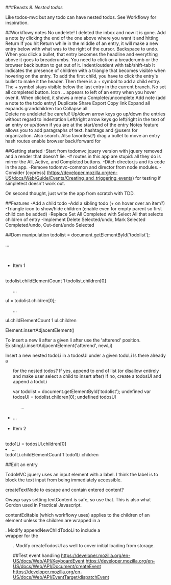 ###Beasts _8. Nested todos_

Like todos-mvc but any todo can have nested todos. See Workflowy for inspiration.

##Workflowy notes
No undelete! I deleted the inbox and now it is gone.
Add a note by clicking the end of the one above where you want it and hitting Return
	If you hit Return while in the middle of an entry, it will make a new entry below with what was to the right of the cursor. Backspace to undo.
When you click a bullet, that entry becomes the headline and everything above it goes to breadcrumbs.
	You need to click on a breadcrumb or the browser back button to get out of it.
Indent/outdent with tab/shift-tab
It indicates the presence of children with a triangle that becomes visible when hovering on the entry.
To add the first child, you have to click the entry's bullet to make it the header. Then there is a +
symbol to add a child entry.
The + symbol stays visible below the last entry in the current branch.
No set all completed button.
Icon ... appears to left of an entry when you hover over it.
	When clicked, it shows a menu
		Complete/uncomplete
		Add note (add a note to the todo entry)
		Duplicate
		Share
		Export
		Copy link
		Expand all		expands grandchildren too 
		Collapse all	 
		Delete			no undelete! be careful!
Up/down arrow keys go up/down the entries without regard to indentation
Left/right arrow keys go left/right in the text of an entry or up/down if you are at the start/end of the entry
Notes feature allows you to add paragraphs of text.
hashtags and @users for organization. Also search. Also favorites(?)
drag a bullet to move an entry
hash routes enable browser back/forward for 

##Getting started
-Start from todomvc jquery version with jquery removed and a render that doesn't lie.
-\# routes in this app are stupid: all they do is mirror the All, Active, and Completed buttons.
-Ditch director.js and its code in the app.
-Remove todomvc-common and director from node modules.
-Consider [cypress] (https://developer.mozilla.org/en-US/docs/Web/Guide/Events/Creating_and_triggering_events) for testing if simpletest doesn't work out.

On second thought, just write the app from scratch with TDD.





##Features
-Add a child todo
-Add a sibling todo (+ on hover over an item?)
-Triangle icon to show/hide children (enable even for empty parent so first child can be added)
-Replace Set All Completed with Select All that selects children of entry
-Implement Delete Selected/undo, Mark Selected Completed/undo, Out-dent/undo Selected

##Dom manipulation
todolist = document.getElementById('todolist');
<main id=​"todolist">​…​</main>​<ul>​<li id=​"p1ykai64y5">​Item 1​</li>​</ul>​</main>​
todolist.childElementCount
1
todolist.children[0]
<ul>​…​</ul>​
ul = todolist.children[0];
<ul>​…​</ul>​
ul.childElementCount
1
ul.children

Element.insertAdjacentElement()

To insert a new li after a given li after use the 'afterend' position.
ExistingLi.insertAdjacentElement('afterend', newLi)

Insert a new nested todoLi in a todosUl under a given todoLi
	Is there already a <ul> for the nested todos?
		If yes, append to end of list (or disallow entirely and make user select a child to insert after)
		If no, create a todosUl and append a todoLi

var todolist = document.getElementById('todolist');
undefined
var todosUl = todolist.children[0];
undefined
todosUl
<ul>​…​</ul>​<li id=​"4mzn8roui0v">​…​</li>​<li id=​"k1drmuvxit">​Item 2​</li>​</ul>​
todo1Li = todosUl.children[0]
<li id=​"4mzn8roui0v">​…​</li>​
todo1Li.childElementCount
1
todo1Li.children

##Edit an entry

TodoMVC jquery uses an input element with a label. I think the label
is to block the text input from being immediately accessible.

createTextNode to escape and contain entered content?

Owasp says setting textContent is safe, so use that. This is also what Gordon
used in Practical Javascript.

contentEditable (which workflowy uses) applies to the children of an element unless the children
are wrapped in a <div>.
	Modify appendNewChildTodoLi to include a <div> wrapper for the <ul>.
	Modify createTodosUl as well to cover initial loading from storage.

##Test event handling
https://developer.mozilla.org/en-US/docs/Web/API/KeyboardEvent
https://developer.mozilla.org/en-US/docs/Web/API/Document/createEvent
https://developer.mozilla.org/en-US/docs/Web/API/EventTarget/dispatchEvent


